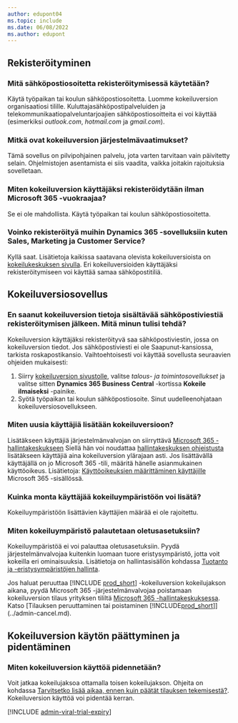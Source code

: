 ```yaml
---
author: edupont04
ms.topic: include
ms.date: 06/08/2022
ms.author: edupont
---
```

## Rekisteröityminen

### Mitä sähköpostiosoitetta rekisteröitymisessä käytetään?

Käytä työpaikan tai koulun sähköpostiosoitetta. Luomme kokeiluversion organisaatiosi tilille. Kuluttajasähköpostipalveluiden ja telekommunikaatiopalveluntarjoajien sähköpostiosoitteita ei voi käyttää (esimerkiksi *outlook.com*, *hotmail.com* ja *gmail.com*).  

### Mitkä ovat kokeiluversion järjestelmävaatimukset?

Tämä sovellus on pilvipohjainen palvelu, jota varten tarvitaan vain päivitetty selain. Ohjelmistojen asentamista ei siis vaadita, vaikka joitakin rajoituksia sovelletaan.  

### Miten kokeiluversion käyttäjäksi rekisteröidytään ilman Microsoft 365 -vuokraajaa?

Se ei ole mahdollista. Käytä työpaikan tai koulun sähköpostiosoitetta.

### Voinko rekisteröityä muihin Dynamics 365 -sovelluksiin kuten Sales, Marketing ja Customer Service?

Kyllä saat. Lisätietoja kaikissa saatavana olevista kokeiluversioista on [kokeilukeskuksen sivulla](https://dynamics.microsoft.com/dynamics-365-free-trial). Eri kokeiluversioiden käyttäjäksi rekisteröitymiseen voi käyttää samaa sähköpostitiliä.<!-- However, it is not possible to have multiple apps on the same trial site. Each trial will be on a different org and URL. The trial data won’t be shared across apps.-->

## Kokeiluversiosovellus

### En saanut kokeiluversion tietoja sisältävää sähköpostiviestiä rekisteröitymisen jälkeen. Mitä minun tulisi tehdä?

Kokeiluversion käyttäjäksi rekisteröityvä saa sähköpostiviestin, jossa on kokeiluversion tiedot. Jos sähköpostiviesti ei ole Saapunut-kansiossa, tarkista roskapostikansio. Vaihtoehtoisesti voi käyttää sovellusta seuraavien ohjeiden mukaisesti:

1. Siirry [kokeiluversion sivustolle](https://go.microsoft.com/fwlink/?linkid=847861), valitse *talous- ja toimintosovellukset* ja valitse sitten **Dynamics 365 Business Central** -kortissa **Kokeile ilmaiseksi** -painike.  
2. Syötä työpaikan tai koulun sähköpostiosoite. Sinut uudelleenohjataan kokeiluversiosovellukseen.  

### Miten uusia käyttäjiä lisätään kokeiluversioon?

Lisätäkseen käyttäjiä järjestelmänvalvojan on siirryttävä [Microsoft 365 -hallintakeskukseen](https://admin.microsoft.com) Siellä hän voi noudattaa [hallintakeskuksen ohjeistusta](/microsoft-365/admin/add-users/add-users) lisätäkseen käyttäjiä aina kokeiluversion ylärajaan asti. Jos lisättävällä käyttäjällä on jo Microsoft 365 -tili, määritä hänelle asianmukainen käyttöoikeus. Lisätietoja: [Käyttöoikeuksien määrittäminen käyttäjille](/microsoft-365/admin/manage/assign-licenses-to-users) Microsoft 365 -sisällössä.

### Kuinka monta käyttäjää kokeiluympäristöön voi lisätä?

Kokeiluympäristöön lisättävien käyttäjien määrää ei ole rajoitettu.

### Miten kokeiluympäristö palautetaan oletusasetuksiin?

Kokeiluympäristöä ei voi palauttaa oletusasetuksiin. Pyydä järjestelmänvalvojaa kuitenkin luomaan tuore eristysympäristö, jotta voit kokeilla eri ominaisuuksia. Lisätietoja on hallintasisällön kohdassa [Tuotanto ja -eristysympäristöjen hallinta](/dynamics365/business-central/dev-itpro/administration/environment-types).  

Jos haluat peruuttaa [!INCLUDE [prod_short](prod_short.md)] -kokeiluversion kokeilujakson aikana, pyydä Microsoft 365 -järjestelmänvalvojaa poistamaan kokeiluversion tilaus yrityksen tililtä [Microsoft 365 -hallintakeskuksessa](https://admin.microsoft.com/). Katso [Tilauksen peruuttaminen tai poistaminen [!INCLUDE[prod_short](prod_short.md)]](../admin-cancel.md).  

## Kokeiluversion käytön päättyminen ja pidentäminen

### Miten kokeiluversion käyttöä pidennetään?

Voit jatkaa kokeilujaksoa ottamalla toisen kokeilujakson. Ohjeita on kohdassa [Tarvitsetko lisää aikaa, ennen kuin päätät tilauksen tekemisestä?](../admin-extend-trial.md). Kokeiluversion käyttöä voi pidentää kerran.

[!INCLUDE [admin-viral-trial-expiry](admin-viral-trial-expiry.md)]
